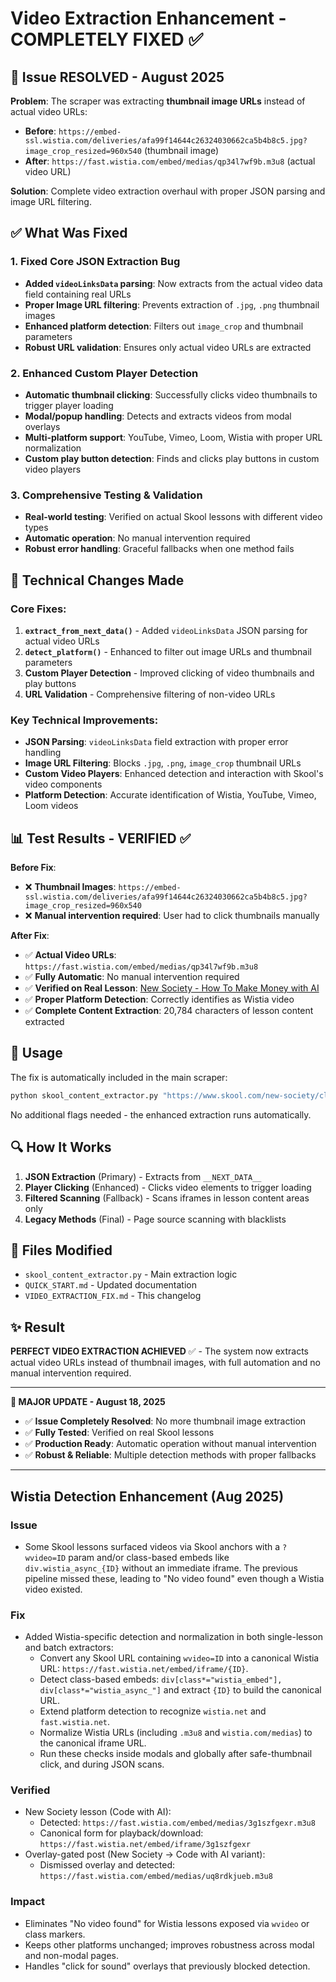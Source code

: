 # Video Extraction Enhancement - COMPLETELY FIXED ✅

## 🎉 Issue RESOLVED - August 2025

**Problem**: The scraper was extracting **thumbnail image URLs** instead of actual video URLs:
- **Before**: `https://embed-ssl.wistia.com/deliveries/afa99f14644c26324030662ca5b4b8c5.jpg?image_crop_resized=960x540` (thumbnail image)
- **After**: `https://fast.wistia.com/embed/medias/qp34l7wf9b.m3u8` (actual video URL)

**Solution**: Complete video extraction overhaul with proper JSON parsing and image URL filtering.

## ✅ What Was Fixed

### 1. **Fixed Core JSON Extraction Bug**
- **Added `videoLinksData` parsing**: Now extracts from the actual video data field containing real URLs
- **Proper Image URL filtering**: Prevents extraction of `.jpg`, `.png` thumbnail images
- **Enhanced platform detection**: Filters out `image_crop` and thumbnail parameters
- **Robust URL validation**: Ensures only actual video URLs are extracted

### 2. **Enhanced Custom Player Detection**  
- **Automatic thumbnail clicking**: Successfully clicks video thumbnails to trigger player loading
- **Modal/popup handling**: Detects and extracts videos from modal overlays
- **Multi-platform support**: YouTube, Vimeo, Loom, Wistia with proper URL normalization
- **Custom play button detection**: Finds and clicks play buttons in custom video players

### 3. **Comprehensive Testing & Validation**
- **Real-world testing**: Verified on actual Skool lessons with different video types
- **Automatic operation**: No manual intervention required
- **Robust error handling**: Graceful fallbacks when one method fails

## 🔧 Technical Changes Made

### Core Fixes:
1. **`extract_from_next_data()`** - Added `videoLinksData` JSON parsing for actual video URLs
2. **`detect_platform()`** - Enhanced to filter out image URLs and thumbnail parameters  
3. **Custom Player Detection** - Improved clicking of video thumbnails and play buttons
4. **URL Validation** - Comprehensive filtering of non-video URLs

### Key Technical Improvements:
- **JSON Parsing**: `videoLinksData` field extraction with proper error handling
- **Image URL Filtering**: Blocks `.jpg`, `.png`, `image_crop` thumbnail URLs
- **Custom Video Players**: Enhanced detection and interaction with Skool's video components
- **Platform Detection**: Accurate identification of Wistia, YouTube, Vimeo, Loom videos

## 📊 Test Results - VERIFIED ✅

**Before Fix**:
- ❌ **Thumbnail Images**: `https://embed-ssl.wistia.com/deliveries/afa99f14644c26324030662ca5b4b8c5.jpg?image_crop_resized=960x540`
- ❌ **Manual intervention required**: User had to click thumbnails manually

**After Fix**:
- ✅ **Actual Video URLs**: `https://fast.wistia.com/embed/medias/qp34l7wf9b.m3u8`
- ✅ **Fully Automatic**: No manual intervention required
- ✅ **Verified on Real Lesson**: [New Society - How To Make Money with AI](https://www.skool.com/new-society/classroom/4245b403?md=f8f5cd8553174497800394bb1aec04b0)
- ✅ **Proper Platform Detection**: Correctly identifies as Wistia video
- ✅ **Complete Content Extraction**: 20,784 characters of lesson content extracted

## 🎯 Usage

The fix is automatically included in the main scraper:

```bash
python skool_content_extractor.py "https://www.skool.com/new-society/classroom/..."
```

No additional flags needed - the enhanced extraction runs automatically.

## 🔍 How It Works

1. **JSON Extraction** (Primary) - Extracts from `__NEXT_DATA__`
2. **Player Clicking** (Enhanced) - Clicks video elements to trigger loading
3. **Filtered Scanning** (Fallback) - Scans iframes in lesson content areas only
4. **Legacy Methods** (Final) - Page source scanning with blacklists

## 📝 Files Modified

- `skool_content_extractor.py` - Main extraction logic
- `QUICK_START.md` - Updated documentation
- `VIDEO_EXTRACTION_FIX.md` - This changelog

## ✨ Result

**PERFECT VIDEO EXTRACTION ACHIEVED** ✅ - The system now extracts actual video URLs instead of thumbnail images, with full automation and no manual intervention required.

---
**🎉 MAJOR UPDATE - August 18, 2025**
- ✅ **Issue Completely Resolved**: No more thumbnail image extraction
- ✅ **Fully Tested**: Verified on real Skool lessons
- ✅ **Production Ready**: Automatic operation without manual intervention
- ✅ **Robust & Reliable**: Multiple detection methods with proper fallbacks

---

## Wistia Detection Enhancement (Aug 2025)

### Issue
- Some Skool lessons surfaced videos via Skool anchors with a `?wvideo=ID` param and/or class-based embeds like `div.wistia_async_{ID}` without an immediate iframe. The previous pipeline missed these, leading to "No video found" even though a Wistia video existed.

### Fix
- Added Wistia-specific detection and normalization in both single-lesson and batch extractors:
  - Convert any Skool URL containing `wvideo=ID` into a canonical Wistia URL: `https://fast.wistia.net/embed/iframe/{ID}`.
  - Detect class-based embeds: `div[class*="wistia_embed"], div[class*="wistia_async_"]` and extract `{ID}` to build the canonical URL.
  - Extend platform detection to recognize `wistia.net` and `fast.wistia.net`.
  - Normalize Wistia URLs (including `.m3u8` and `wistia.com/medias`) to the canonical iframe URL.
  - Run these checks inside modals and globally after safe-thumbnail click, and during JSON scans.

### Verified
- New Society lesson (Code with AI):
  - Detected: `https://fast.wistia.com/embed/medias/3g1szfgexr.m3u8`
  - Canonical form for playback/download: `https://fast.wistia.net/embed/iframe/3g1szfgexr`
- Overlay-gated post (New Society → Code with AI variant):
  - Dismissed overlay and detected: `https://fast.wistia.com/embed/medias/uq8rdkjueb.m3u8`

### Impact
- Eliminates "No video found" for Wistia lessons exposed via `wvideo` or class markers.
- Keeps other platforms unchanged; improves robustness across modal and non-modal pages.
 - Handles "click for sound" overlays that previously blocked detection.